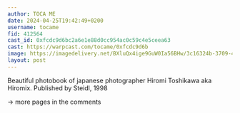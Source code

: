 ```yaml
---
author: TOCA ME
date: 2024-04-25T19:42:49+0200
username: tocame
fid: 412564
cast_id: 0xfcdc9d6bc2a6e1e88d0cc954ac0c59c4e5ceea63
cast: https://warpcast.com/tocame/0xfcdc9d6b
image: https://imagedelivery.net/BXluQx4ige9GuW0Ia56BHw/3c16324b-3709-4d5c-7dde-2b1e90245a00/original
layout: post
---
```

Beautiful photobook of japanese photographer Hiromi Toshikawa aka Hiromix. Published by Steidl, 1998  
  
-> more pages in the comments  

<img src='https://imagedelivery.net/BXluQx4ige9GuW0Ia56BHw/3c16324b-3709-4d5c-7dde-2b1e90245a00/original' alt='' referrerpolicy='no-referrer'/>